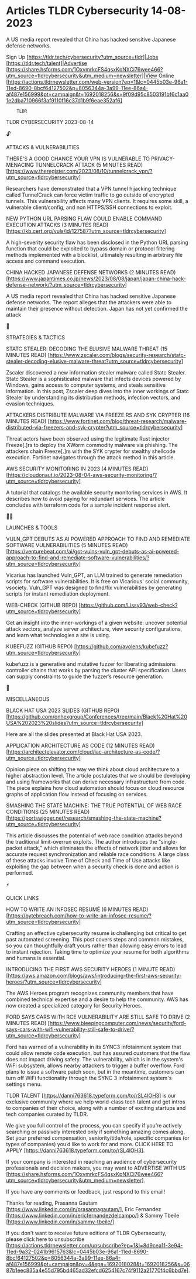 # Articles TLDR Cybersecurity 14-08-2023

A US media report revealed that China has hacked sensitive Japanese
defense networks.  

Sign Up [https://tldr.tech/cybersecurity?utm_source=tldr]|Jobs
[https://tldr.tech/talent]|Advertise
[https://share.hsforms.com/1OxvmrkcFS4qsxKpNXCi76wee466?utm_source=tldrcybersecurity&utm_medium=newsletter]|View
Online
[https://actions.tldrnewsletter.com/web-version?ep=1&lc=0445b03e-96a1-11ed-8690-8bcf64127502&p=8056344a-3a99-11ee-86a4-af487e156999&pt=campaign&t=1692018256&s=9f09d95c8503191bf6c1aa01e2dba710966f3af9110f16c37d1b9f6eae352af6]


		TLDR 

TLDR CYBERSECURITY 2023-08-14

🔓 

ATTACKS & VULNERABILITIES

THERE'S A GOOD CHANCE YOUR VPN IS VULNERABLE TO PRIVACY-MENACING
TUNNELCRACK ATTACK (5 MINUTES READ)
[https://www.theregister.com/2023/08/10/tunnelcrack_vpn/?utm_source=tldrcybersecurity]

Researchers have demonstrated that a VPN tunnel hijacking technique
called TunnelCrack can force victim traffic to go outside of encrypted
tunnels. This vulnerability affects many VPN clients. It requires some
skill, a vulnerable client/config, and non HTTPS/SSH connections to
exploit. 

NEW PYTHON URL PARSING FLAW COULD ENABLE COMMAND EXECUTION ATTACKS (3
MINUTES READ)
[https://kb.cert.org/vuls/id/127587?utm_source=tldrcybersecurity]

A high-severity security flaw has been disclosed in the Python URL
parsing function that could be exploited to bypass domain or protocol
filtering methods implemented with a blocklist, ultimately resulting
in arbitrary file access and command execution. 

CHINA HACKED JAPANESE DEFENSE NETWORKS (2 MINUTES READ)
[https://www.japantimes.co.jp/news/2023/08/08/japan/japan-china-hack-defense-network/?utm_source=tldrcybersecurity]

A US media report revealed that China has hacked sensitive Japanese
defense networks. The report alleges that the attackers were able to
maintain their presence without detection. Japan has not yet confirmed
the attack 

🧠 

STRATEGIES & TACTICS

STATC STEALER: DECODING THE ELUSIVE MALWARE THREAT (15 MINUTES READ)
[https://www.zscaler.com/blogs/security-research/statc-stealer-decoding-elusive-malware-threat?utm_source=tldrcybersecurity]

Zscaler discovered a new information stealer malware called Statc
Stealer. Statc Stealer is a sophisticated malware that infects devices
powered by Windows, gains access to computer systems, and steals
sensitive information. In this post, Zscaler deep dives into the inner
workings of Statc Stealer by understanding its distribution methods,
infection vectors, and evasion techniques. 

ATTACKERS DISTRIBUTE MALWARE VIA FREEZE.RS AND SYK CRYPTER (16 MINUTES
READ)
[https://www.fortinet.com/blog/threat-research/malware-distributed-via-freezers-and-syk-crypter?utm_source=tldrcybersecurity]

Threat actors have been observed using the legitimate Rust injector
Freeze[.]rs to deploy the XWorm commodity malware via phishing. The
attackers chain Freeze[.]rs with the SYK crypter for stealthy
shellcode execution. Fortinet navigates through the attack method in
this article. 

AWS SECURITY MONITORING IN 2023 (4 MINUTES READ)
[https://cloudonaut.io/2023-08-04-aws-security-monitoring/?utm_source=tldrcybersecurity]

A tutorial that catalogs the available security monitoring services in
AWS. It describes how to avoid paying for redundant services. The
article concludes with terraform code for a sample incident response
alert. 

🧑‍💻 

LAUNCHES & TOOLS

VULN_GPT DEBUTS AS AI POWERED APPROACH TO FIND AND REMEDIATE SOFTWARE
VULNERABILITIES (5 MINUTES READ)
[https://venturebeat.com/ai/got-vulns-vuln_gpt-debuts-as-ai-powered-approach-to-find-and-remediate-software-vulnerabilities/?utm_source=tldrcybersecurity]

Vicarius has launched Vuln_GPT, an LLM trained to generate remediation
scripts for software vulnerabilities. It is free on Vicarious' social
community, vsociety. Vuln_GPT was designed to find/fix vulnerabilities
by generating scripts for instant remediation deployment. 

WEB-CHECK (GITHUB REPO)
[https://github.com/Lissy93/web-check?utm_source=tldrcybersecurity]

Get an insight into the inner-workings of a given website: uncover
potential attack vectors, analyze server architecture, view security
configurations, and learn what technologies a site is using. 

KUBEFUZZ (GITHUB REPO)
[https://github.com/avolens/kubefuzz?utm_source=tldrcybersecurity]

kubefuzz is a generative and mutative fuzzer for liberating admissions
controller chains that works by parsing the cluster API specification.
Users can supply constraints to guide the fuzzer’s resource
generation. 

🎁 

MISCELLANEOUS

BLACK HAT USA 2023 SLIDES (GITHUB REPO)
[https://github.com/onhexgroup/Conferences/tree/main/Black%20Hat%20USA%202023%20slides?utm_source=tldrcybersecurity]

Here are all the slides presented at Black Hat USA 2023. 

APPLICATION ARCHITECTURE AS CODE (12 MINUTES READ)
[https://architectelevator.com/cloud/iac-architecture-as-code/?utm_source=tldrcybersecurity]

Opinion piece on shifting the way we think about cloud architecture to
a higher abstraction level. The article postulates that we should be
developing and using frameworks that can derive necessary
infrastructure from code. The piece explains how cloud automation
should focus on cloud resource graphs of application flow instead of
focusing on services. 

SMASHING THE STATE MACHINE: THE TRUE POTENTIAL OF WEB RACE CONDITIONS
(25 MINUTES READ)
[https://portswigger.net/research/smashing-the-state-machine?utm_source=tldrcybersecurity]

This article discusses the potential of web race condition attacks
beyond the traditional limit-overrun exploits. The author introduces
the "single-packet attack," which eliminates the effects of network
jitter and allows for accurate request synchronization and reliable
race conditions. A large class of these attacks involve Time of Check
and Time of Use attacks like exploiting the gap between when a
security check is done and action is performed. 

⚡ 

QUICK LINKS

HOW TO WRITE AN INFOSEC RESUMÉ (6 MINUTES READ)
[https://bytebreach.com/how-to-write-an-infosec-resume/?utm_source=tldrcybersecurity]

Crafting an effective cybersecurity resume is challenging but critical
to get past automated screening. This post covers steps and common
mistakes, so you can thoughtfully draft yours rather than allowing
easy errors to lead to instant rejection. Taking time to optimize your
resume for both algorithms and humans is essential. 

INTRODUCING THE FIRST AWS SECURITY HEROES (1 MINUTE READ)
[https://aws.amazon.com/blogs/aws/introducing-the-first-aws-security-heroes/?utm_source=tldrcybersecurity]

The AWS Heroes program recognizes community members that have combined
technical expertise and a desire to help the community. AWS has now
created a specialized category for Security Heroes. 

FORD SAYS CARS WITH RCE VULNERABILITY ARE STILL SAFE TO DRIVE (2
MINUTES READ)
[https://www.bleepingcomputer.com/news/security/ford-says-cars-with-wifi-vulnerability-still-safe-to-drive/?utm_source=tldrcybersecurity]

Ford has warned of a vulnerability in its SYNC3 infotainment system
that could allow remote code execution, but has assured customers that
the flaw does not impact driving safety. The vulnerability, which is
in the system's WiFi subsystem, allows nearby attackers to trigger a
buffer overflow. Ford plans to issue a software patch soon, but in the
meantime, customers can turn off WiFi functionality through the SYNC 3
infotainment system's settings menu. 

TLDR TALENT [https://danni763618.typeform.com/to/rSL4lOH3] is our
exclusive community where we help world-class tech talent and get
intros to companies of their choice, along with a number of exciting
startups and tech companies curated by TLDR.

We give you full control of the process, you can specify if you’re
actively searching or passively interested only if something amazing
comes along. Set your preferred compensation, seniority/title/role,
specific companies (or types of companies) you’d like to work for
and more. CLICK HERE TO APPLY
[https://danni763618.typeform.com/to/rSL4lOH3].

If your company is interested in reaching an audience of cybersecurity
professionals and decision makers, you may want to ADVERTISE WITH US
[https://share.hsforms.com/1OxvmrkcFS4qsxKpNXCi76wee466?utm_source=tldrcybersecurity&utm_medium=newsletter].


If you have any comments or feedback, just respond to this email! 

Thanks for reading, 
Prasanna Gautam [https://www.linkedin.com/in/prasannagautam/], Eric
Fernandez [https://www.linkedin.com/in/ericfernandezdelcampo/] & Sammy
Tbeile [https://www.linkedin.com/in/sammy-tbeile/] 

If you don't want to receive future editions of TLDR Cybersecurity,
please click here to unsubscribe
[https://actions.tldrnewsletter.com/unsubscribe?ep=1&l=8d9cea11-3e94-11ed-9a32-0241b9615763&lc=0445b03e-96a1-11ed-8690-8bcf64127502&p=8056344a-3a99-11ee-86a4-af487e156999&pt=campaign&pv=4&spa=1692018028&t=1692018256&s=0687b1eec835a4e55d795bd465ad32efcd6254167c74f9112a21770f4c6bbd7e].